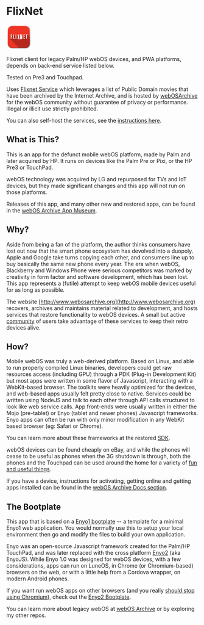 # FlixNet

![Flixnet Icon](enyo-app/icon.png)

Flixnet client for legacy Palm/HP webOS devices, and PWA platforms, depends on back-end service listed below.

Tested on Pre3 and Touchpad.

Uses [Flixnet Service](https://github.com/webOSArchive/flixnet-service) which leverages a list of Public Domain movies that have been archived by the Internet Archive, and is hosted by [webOSArchive](http://www.webosarchive.org) for the webOS community without guarantee of privacy or performance. Illegal or illicit use strictly prohibited. 

You can also self-host the services, see the [instructions here](https://github.com/webOSArchive/flixnet-service).

## What is This?

This is an app for the defunct mobile webOS platform, made by Palm and later acquired by HP. It runs on devices like the Palm Pre or Pixi, or the HP Pre3 or TouchPad. 

webOS technology was acquired by LG and repurposed for TVs and IoT devices, but they made significant changes and this app will not run on those platforms.

Releases of this app, and many other new and restored apps, can be found in the [webOS Archive App Museum](http://appcatalog.webosarchive.org).

## Why?

Aside from being a fan of the platform, the author thinks consumers have lost out now that the smart phone ecosystem has devolved into a duopoly.
Apple and Google take turns copying each other, and consumers line up to buy basically the same new phone every year. The era when webOS, Blackberry and Windows Phone were serious competitors was marked by creativity in form factor and software development, which has been lost. This app represents a (futile) attempt to keep webOS mobile devices useful for as long as possible.

The website [http://www.webosarchive.org](http://www.webosarchive.org) recovers, archives and maintains material related to development, and hosts services that restore functionality to webOS devices. A small but active [community](http://www.webosarchive.org/discord) of users take advantage of these services to keep their retro devices alive.

## How?

Mobile webOS was truly a web-derived platform. Based on Linux, and able to run properly compiled Linux binaries, developers could get raw resources access (including GPU) through a PDK (Plug-in Development Kit) but most apps were written in some flavor of Javascript, interacting with a WebKit-based browser. The toolkits were heavily optimized for the devices, and web-based apps usually felt pretty close to native. Services could be written using NodeJS and talk to each other through API calls structured to look like web service calls. App front-ends were usually written in either the Mojo (pre-tablet) or Enyo (tablet and newer phones) Javascript frameworks. Enyo apps can often be run with only minor modification in any WebKit based browser (eg: Safari or Chrome).

You can learn more about these frameworks at the restored [SDK](http://sdk.webosarchive.org).

webOS devices can be found cheaply on eBay, and while the phones will cease to be useful as phones when the 3G shutdown is through, both the phones and the Touchpad can be used around the home for a variety of [fun and useful things](http://www.webosarchive.org/docs/thingstotry/).

If you have a device, instructions for activating, getting online and getting apps installed can be found in the [webOS Archive Docs section](http://www.webosarchive.org/docs/activate/).

## The Bootplate

This app that is based on a [Enyo1 bootplate](https://github.com/webosarchive/enyo1-bootplate) -- a template for a minimal Enyo1 web application.
You would normally use this to setup your local environment then go and modify the files to build your own application.

Enyo was an open-source Javascript framework created for the Palm/HP TouchPad, and was later replaced with the cross platform [Enyo2](https://github.com/enyojs/enyo) (aka EnyoJS). While Enyo 1.0 was designed for webOS devices, with a few considerations, apps can run on LuneOS, in Chrome (or Chromium-based) browsers on the web, or with a little help from a Cordova wrapper, on modern Android phones.

If you want run webOS apps on other browsers (and you really [should stop using Chromium](https://www.theverge.com/2018/1/4/16805216/google-chrome-only-sites-internet-explorer-6-web-standards)), check out the [Enyo2 Bootplate](https://github.com/webosarchive/enyo2-bootplate).

You can learn more about legacy webOS at [webOS Archive](http://www.webosarchive.org/) or by exploring my other repos.
